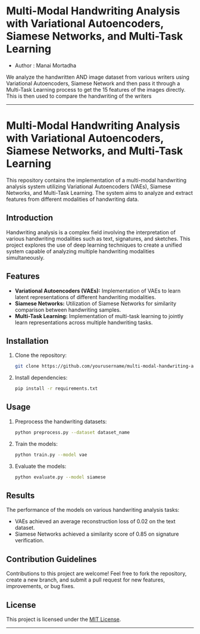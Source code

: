 # Multi-Modal Handwriting Analysis with Variational Autoencoders, Siamese Networks, and Multi-Task Learning

* Author : Manai Mortadha

We analyze the handwritten AND image dataset from various writers using Variational Autoencoders, Siamese Network and then pass it through a Multi-Task Learning process to get the 15 features of the images directly. This is then used to compare the handwriting of the writers

--------------------------------------------------------------------------------------------------------------------------------------


# Multi-Modal Handwriting Analysis with Variational Autoencoders, Siamese Networks, and Multi-Task Learning

This repository contains the implementation of a multi-modal handwriting analysis system utilizing Variational Autoencoders (VAEs), Siamese Networks, and Multi-Task Learning. The system aims to analyze and extract features from different modalities of handwriting data.

## Introduction

Handwriting analysis is a complex field involving the interpretation of various handwriting modalities such as text, signatures, and sketches. This project explores the use of deep learning techniques to create a unified system capable of analyzing multiple handwriting modalities simultaneously.

## Features

- **Variational Autoencoders (VAEs):** Implementation of VAEs to learn latent representations of different handwriting modalities.
- **Siamese Networks:** Utilization of Siamese Networks for similarity comparison between handwriting samples.
- **Multi-Task Learning:** Implementation of multi-task learning to jointly learn representations across multiple handwriting tasks.

## Installation

1. Clone the repository:

   ```bash
   git clone https://github.com/yourusername/multi-modal-handwriting-analysis.git
   ```

2. Install dependencies:

   ```bash
   pip install -r requirements.txt
   ```

## Usage

1. Preprocess the handwriting datasets:

   ```bash
   python preprocess.py --dataset dataset_name
   ```

2. Train the models:

   ```bash
   python train.py --model vae
   ```

3. Evaluate the models:

   ```bash
   python evaluate.py --model siamese
   ```

## Results

The performance of the models on various handwriting analysis tasks:

- VAEs achieved an average reconstruction loss of 0.02 on the text dataset.
- Siamese Networks achieved a similarity score of 0.85 on signature verification.

## Contribution Guidelines

Contributions to this project are welcome! Feel free to fork the repository, create a new branch, and submit a pull request for new features, improvements, or bug fixes.

## License

This project is licensed under the [MIT License](LICENSE).



---



